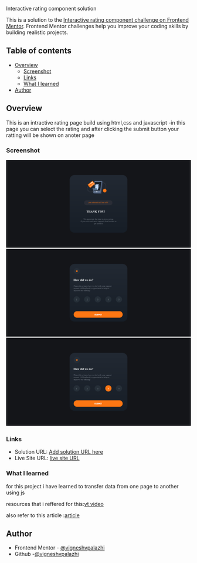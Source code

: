 Interactive rating component solution

This is a solution to the [Interactive rating component challenge on Frontend Mentor](https://www.frontendmentor.io/challenges/interactive-rating-component-koxpeBUmI). Frontend Mentor challenges help you improve your coding skills by building realistic projects. 

## Table of contents

- [Overview](#overview)
  - [Screenshot](#screenshot)
  - [Links](#links)
  - [What I learned](#what-i-learned)
- [Author](#author)



## Overview

This is an intractive rating page build using html,css and javascript
  -in this page you can select the rating and after clicking the submit button your 
     ratting will be shown on anoter page 

### Screenshot

![](Screenshot%202022-05-18%20at%2011-57-35%20THANK%20YOU!.png)
![](Screenshot%202022-05-18%20at%2011-57-00%20Frontend%20Mentor%20Interactive%20rating%20component.png)
![](Screenshot%202022-05-18%20at%2011-57-20%20Frontend%20Mentor%20Interactive%20rating%20component.png)


### Links

- Solution URL: [Add solution URL here](https://github.com/vigneshvpalazhi/Rating-page#screenshot)
- Live Site URL: [live site URL](https://wonderful-elf-db24ef.netlify.app)



### What I learned

for this project i have learned to transfer data from one page to another using js

resources that i reffered for this:[yt video](https://www.youtube.com/watch?v=0eV-tf-W2rQ)


also refer to this article        :[article](https://stackoverflow.com/questions/17502071/transfer-data-from-one-html-file-to-another)



## Author
- Frontend Mentor - [@vigneshvpalazhi](https://www.frontendmentor.io/profile/vigneshvpalazhi)
- Github  -[@vigneshvpalazhi](https://github.com/vigneshvpalazhi)



